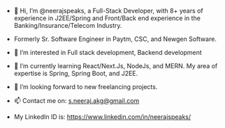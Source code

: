 - 👋 Hi, I’m @neerajspeaks, a Full-Stack Developer, with 8+ years of experience in J2EE/Spring and Front/Back end experience in the Banking/Insurance/Telecom Industry.
- Formerly Sr. Software Engineer in Paytm, CSC, and Newgen Software.
- 👀 I’m interested in Full stack development, Backend development
- 🌱 I’m currently learning React/Next.Js, NodeJs, and MERN. My area of expertise is Spring, Spring Boot, and J2EE.
- 💞️ I’m looking forward to new freelancing projects.
- 📫 Contact me on: s.neeraj.akg@gmail.com

- My LinkedIn ID is: https://www.linkedin.com/in/neerajspeaks/

<!---
neerajspeaks/neerajspeaks is a ✨ special ✨ repository because its `README.md` (this file) appears on your GitHub profile.
You can click the Preview link to take a look at your changes.
--->

